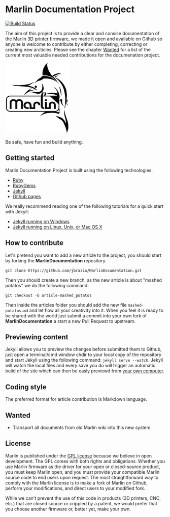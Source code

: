 # Marlin Documentation Project

[![Build Status](https://travis-ci.org/jbrazio/MarlinDocumentation.svg?branch=master)](https://travis-ci.org/jbrazio/MarlinDocumentation)

The aim of this project is to provide a clear and consise documentation of the [Marlin 3D printer firmware](https://github.com/MarlinFirmware/Marlin), we made it open and available on Github so anyone is welcome to contribute by either completing, correcting or creating new arcticles. Please see the chapter [Wanted](#wanted) for a list of the current most valuable needed contributions for the documenation project.

![Marlin logo](assets/images/logo/marlin/small.png)

Be safe, have fun and build anything.

## Getting started

Marlin Documentation Project is built using the following technologies:
- [Ruby](https://www.ruby-lang.org/en/downloads/)
- [RubyGems](https://rubygems.org/pages/download)
- [Jekyll](https://jekyllrb.com/)
- [Github pages](https://pages.github.com/)

We really recommend reading one of the following tutorials for a quick start with Jekyll:
- [Jekyll running on Windows](http://jekyll-windows.juthilo.com/)
- [Jekyll running on Linux, Unix, or Mac OS X](https://jekyllrb.com/docs/installation/)

## How to contribute

Let's pretend you want to add a new article to the project, you should start by forking the **MarlinDocumentation** repository.

```
git clone https://github.com/jbrazio/MarlinDocumentation.git
```

Then you should create a new branch, as the new article is about "mashed potatos" we do the following command:
```
git checkout -b article-mashed_potatos
```

Then inside the articles folder you should add the new file `mashed-potatos.md` and let flow all your creativity into it.
When you feel it is ready to be shared with the world just submit a commit into your own fork of **MarlinDocumentation** a start a new Pull Request to upstream.

## Previewing content

Jekyll allows you to preview the changes before submitted them to Github, just open a terminal/cmd window chdir to your local copy of the repository and start Jekyll using the following command: `jekyll serve --watch`.
Jekyll will watch the local files and every save you do will trigger an automatic build of the site which can then be easly previewd from [your own computer](http://localhost:4000/).

## Coding style

The preferred format for article contribution is Markdown language.

## Wanted

- Transport all documents from old Marlin wiki into this new system.

## License

Marlin is published under the [GPL license](/LICENSE) because we believe in open development. The GPL comes with both rights and obligations. Whether you use Marlin firmware as the driver for your open or closed-source product, you must keep Marlin open, and you must provide your compatible Marlin source code to end users upon request. The most straightforward way to comply with the Marlin license is to make a fork of Marlin on Github, perform your modifications, and direct users to your modified fork.

While we can't prevent the use of this code in products (3D printers, CNC, etc.) that are closed source or crippled by a patent, we would prefer that you choose another firmware or, better yet, make your own.
